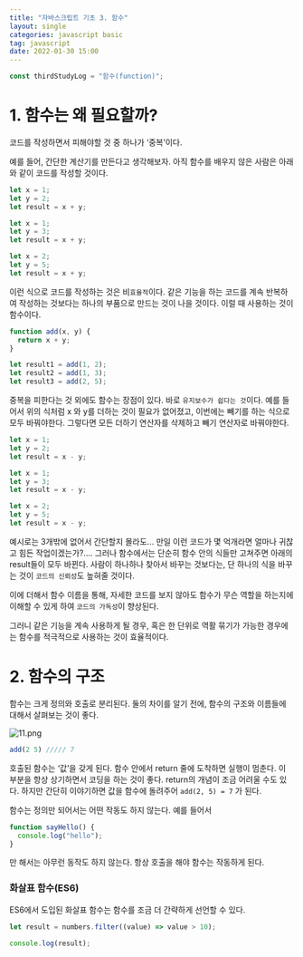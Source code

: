 ```yaml
---
title: "자바스크립트 기초 3. 함수"
layout: single
categories: javascript basic
tag: javascript
date: 2022-01-30 15:00
---
```


```jsx
const thirdStudyLog = "함수(function)";
```

# 1. 함수는 왜 필요할까?

코드를 작성하면서 피해야할 것 중 하나가 ‘중복’이다.

예를 들어, 간단한 계산기를 만든다고 생각해보자. 아직 함수를 배우지 않은 사람은 아래와 같이 코드를 작성할 것이다.

```jsx
let x = 1;
let y = 2;
let result = x + y;

let x = 1;
let y = 3;
let result = x + y;

let x = 2;
let y = 5;
let result = x + y;
```

이런 식으로 코드를 작성하는 것은 비`효율적`이다. 같은 기능을 하는 코드를 계속 반복하여 작성하는 것보다는 하나의 부품으로 만드는 것이 나을 것이다. 이럴 때 사용하는 것이 함수이다.

```jsx
function add(x, y) {
  return x + y;
}

let result1 = add(1, 2);
let result2 = add(1, 3);
let result3 = add(2, 5);
```

중복을 피한다는 것 외에도 함수는 장점이 있다. 바로 `유지보수가 쉽다는 것`이다. 예를 들어서 위의 식처럼 x 와 y를 더하는 것이 필요가 없어졌고, 이번에는 빼기를 하는 식으로 모두 바꿔야한다. 그렇다면 모든 더하기 연산자를 삭제하고 빼기 연산자로 바꿔야한다.

```jsx
let x = 1;
let y = 2;
let result = x - y;

let x = 1;
let y = 3;
let result = x - y;

let x = 2;
let y = 5;
let result = x - y;
```

예시로는 3개밖에 없어서 간단할지 몰라도... 만일 이런 코드가 몇 억개라면 얼마나 귀찮고 힘든 작업이겠는가?.... 그러나 함수에서는 단순히 함수 안의 식들만 고쳐주면 아래의 result들이 모두 바뀐다. 사람이 하나하나 찾아서 바꾸는 것보다는, 단 하나의 식을 바꾸는 것이 `코드의 신뢰성`도 높혀줄 것이다.

이에 더해서 함수 이름을 통해, 자세한 코드를 보지 않아도 함수가 무슨 역할을 하는지에 이해할 수 있게 하여 `코드의 가독성`이 향상된다.

그러니 같은 기능을 계속 사용하게 될 경우, 혹은 한 단위로 역활 묶기가 가능한 경우에는 함수를 적극적으로 사용하는 것이 효율적이다.

# 2. 함수의 구조

함수는 크게 정의와 호출로 분리된다. 둘의 차이를 알기 전에, 함수의 구조와 이름들에 대해서 살펴보는 것이 좋다.

![11.png](<Javascriptp%20%E1%84%80%E1%85%B5%E1%84%8E%E1%85%A9%203%20%E1%84%92%E1%85%A1%E1%86%B7%E1%84%89%E1%85%AE%20(1)%20ef0181ada02d4c458297f4e4dbfcc5f3/11.png>)

```jsx
add(2 5) ///// 7
```

호출된 함수는 ‘값’을 갖게 된다. 함수 안에서 return 줄에 도착하면 실행이 멈춘다. 이 부분을 항상 상기하면서 코딩을 하는 것이 좋다. return의 개념이 조금 어려울 수도 있다. 하지만 간단히 이야기하면 값을 함수에 돌려주어 `add(2, 5) = 7` 가 된다.

함수는 정의만 되어서는 어떤 작동도 하지 않는다. 예를 들어서

```jsx
function sayHello() {
  console.log("hello");
}
```

만 해서는 아무런 동작도 하지 않는다. 항상 호출을 해야 함수는 작동하게 된다.

### 화살표 함수(ES6)

ES6에서 도입된 화살표 함수는 함수를 조금 더 간략하게 선언할 수 있다.

```jsx
let result = numbers.filter((value) => value > 10);

console.log(result);
```

